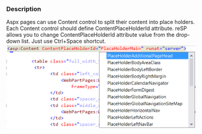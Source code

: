﻿---
Title: ContentPlaceHolderId attribute
FileName: ContentPlaceHolderId.html
---

###  Description
Aspx pages can use Content control to split their content into place holders. Each Content control should define ContentPlaceHolderId attribute.
reSP allows you to change ContentPlaceHolderId attribute value from the drop-down list.
Just use Ctrl+Space shortcut.
<br/>
<img src="_img/ContentPlaceHolderId.png">




